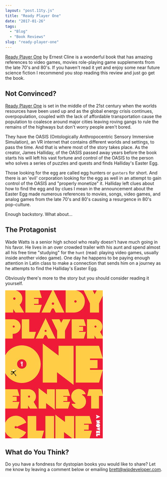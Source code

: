 ```yaml
---
layout: "post.11ty.js"
title: "Ready Player One"
date: "2017-01-26"
tags: 
  - "Blog"
  - "Book Reviews"
slug: "ready-player-one"
---
```


[Ready Player One](https://www.amazon.com/gp/product/0307887448/ref=as_li_qf_sp_asin_il_tl?ie=UTF8&tag=wipdevelope05-20&camp=1789&creative=9325&linkCode=as2&creativeASIN=0307887448&linkId=b872bc801238f9199f78cb02eaa6d8b6) by Ernest Cline is a wonderful book that has amazing references to video games, movies role-playing game supplements from the late 70's and 80's. If you haven't read it yet and enjoy some near future science fiction I recommend you stop reading this review and just go get the book.

## Not Convinced?

[Ready Player One](https://www.amazon.com/gp/product/0307887448/ref=as_li_qf_sp_asin_il_tl?ie=UTF8&tag=wipdevelope05-20&camp=1789&creative=9325&linkCode=as2&creativeASIN=0307887448&linkId=b872bc801238f9199f78cb02eaa6d8b6) is set in the middle of the 21st century when the worlds resources have been used up and as the global energy crisis continues, overpopulation, coupled with the lack of affordable transportation cause the population to coalesce around major cities leaving roving gangs to rule the remains of the highways but don't worry people aren't bored.

They have the OASIS (Ontologically Anthropocentric Sensory Immersive Simulation), an VR internet that contains different worlds and settings, to pass the time. And that is where most of the story takes place. As the creator, James Halliday, of the OASIS passed away years before the book starts his will left his vast fortune and control of the OASIS to the person who solves a series of puzzles and quests and finds Halliday's Easter Egg.

Those looking for the egg are called egg hunters or `gunters` for short. And there is an 'evil' corporation looking for the egg as well in an attempt to gain control of the OASIS and "properly monetize" it. Halliday left clues about how to find the egg and by clues I mean in the announcement about the Easter Egg made numerous references to movies, songs, video games, and analog games from the late 70's and 80's causing a resurgence in 80's pop-culture.

Enough backstory. What about...

## The Protagonist

Wade Watts is a senior high school who really doesn't have much going in his favor. He lives in an over crowded trailer with his aunt and spend almost all his free time "studying" for the `hunt` (read: playing video games, usually inside another video game). One day he happens to be paying enough attention in Latin class to make a connection that sends him on a journey as he attempts to find the Halliday's Easter Egg.

Obviously there's more to the story but you should consider reading it yourself.

 [![Ready Player One](images/ready_player_one_cover1.jpg)](https://www.amazon.com/gp/product/0307887448/ref=as_li_qf_sp_asin_il_tl?ie=UTF8&tag=wipdevelope05-20&camp=1789&creative=9325&linkCode=as2&creativeASIN=0307887448&linkId=b872bc801238f9199f78cb02eaa6d8b6) 

## What do You Think?

Do you have a fondness for dystopian books you would like to share? Let me know by leaving a comment below or emailing [brett@wipdeveloper.com](mailto:brett@wipdeveloper.com).
